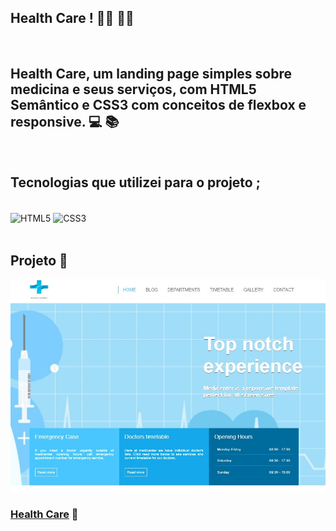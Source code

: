 ## Health Care !  👨‍⚕️ 👩‍⚕️
<br>

##  Health Care, um landing page simples sobre medicina e seus serviços, com HTML5 Semântico e CSS3 com conceitos de flexbox e responsive. 💻 📚
<br>

## Tecnologias que utilizei para o projeto ;  
<div style="display: inline_block"><br>
    <img  align="center" src="https://cdn.jsdelivr.net/gh/devicons/devicon/icons/html5/html5-original-wordmark.svg" heigth="30" width="40"alt="HTML5">
    <img  align="center" src="https://cdn.jsdelivr.net/gh/devicons/devicon/icons/css3/css3-original-wordmark.svg" heigth="30" width="40"alt="CSS3">
</div>

<br>

## Projeto 🥰

![](./assets/images/healthcare-html-css.jpg)

### [Health Care](https://alisson-aguiars2k.github.io/health-care/) 🔗